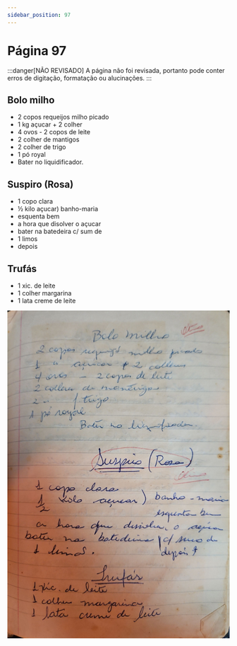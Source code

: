 ```yaml
---
sidebar_position: 97
---
```

# Página 97
:::danger[NÃO REVISADO]
A página não foi revisada, portanto pode conter erros de digitação, formatação ou alucinações.
:::
## Bolo milho
- 2 copos requeijos milho picado
- 1 kg açucar + 2 colher
- 4 ovos - 2 copos de leite
- 2 colher de mantigos
- 2 colher de trigo
- 1 pó royal
- Bater no liquidificador.

## Suspiro (Rosa)
- 1 copo clara
- ½ kilo açucar) banho-maria
- esquenta bem
- a hora que disolver o açucar
- bater na batedeira c/ sum de
- 1 limos
- depois

## Trufás
- 1 xic. de leite
- 1 colher margarina
- 1 lata creme de leite

![imagem base](./images/page_97.png)